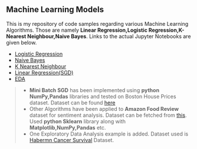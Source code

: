## Machine Learning Models

This is my repository of code samples regarding various Machine Learning Algorithms. Those are namely **Linear Regression,Logistic Regression,K-Nearest Neighbour,Naive Bayes**. Links to the actual Jupyter Notebooks are given below. 
- [Logistic Regression](https://github.com/dipmukherg/MachineLearning/blob/master/Logistic%20_Regression-Sentiment_Analysis(Amazon_Food_Review_).ipynb)
- [Naive Bayes](https://github.com/dipmukherg/MachineLearning/blob/master/Naive_Bayes-Sentiment_Analysis(Amazon_Food_Review).ipynb)
- [K Nearest Neighbour](https://github.com/dipmukherg/MachineLearning/blob/master/KNN-Sentiment_Analysis(Amazon_Food_Review_).ipynb)
- [Linear Regression(SGD)](https://github.com/dipmukherg/MachineLearning/blob/master/Mini_Batch_SGD_Implementation.ipynb)
- [EDA](https://github.com/dipmukherg/MachineLearning/blob/master/EDA_(Haberman_Cancer_Survival).ipynb)


>- **Mini Batch SGD** has been implemented using **python NumPy,Pandas** libraries and tested on Boston House Prices dataset. Dataset can be found [here](https://www.kaggle.com/schirmerchad/bostonhoustingmlnd)
>- Other Algorithms have been applied to **Amazon Food Review** dataset for sentiment analysis. Dataset can be fetched from [this](https://www.kaggle.com/snap/amazon-fine-food-reviews). Used **python Sklearn** library along with **Matplotlib,NumPy,Pandas** etc.
>- One Exploratory Data Analysis example is added. Dataset used is [Habermn Cancer Survival](https://www.kaggle.com/gilsousa/habermans-survival-data-set) Dataset.
